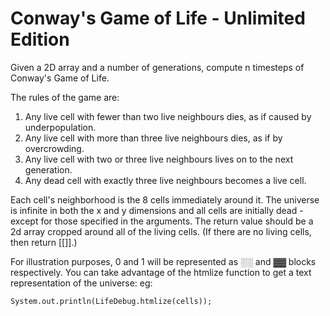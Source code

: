 # Conway's Game of Life - Unlimited Edition

Given a 2D array and a number of generations, compute n timesteps of Conway's Game of Life.

The rules of the game are: 

1. Any live cell with fewer than two live neighbours dies, as if caused by underpopulation. 
2. Any live cell with more than three live neighbours dies, as if by overcrowding. 
3. Any live cell with two or three live neighbours lives on to the next generation. 
4. Any dead cell with exactly three live neighbours becomes a live cell.

Each cell's neighborhood is the 8 cells immediately around it. The universe is infinite in both the x and y dimensions and all cells are initially dead - except for those specified in the arguments. The return value should be a 2d array cropped around all of the living cells. (If there are no living cells, then return [[]].)

For illustration purposes, 0 and 1 will be represented as ░░ and ▓▓ blocks respectively. You can take advantage of the htmlize function to get a text representation of the universe: eg:

    System.out.println(LifeDebug.htmlize(cells));